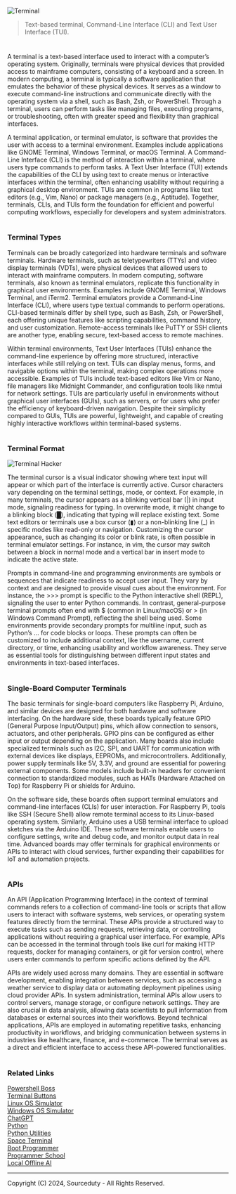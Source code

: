 ![Terminal](https://github.com/user-attachments/assets/10ccf2d8-0342-4a1a-8a22-54bca9757335)

> Text-based terminal, Command-Line Interface (CLI) and Text User Interface (TUI).
#

A terminal is a text-based interface used to interact with a computer’s operating system. Originally, terminals were physical devices that provided access to mainframe computers, consisting of a keyboard and a screen. In modern computing, a terminal is typically a software application that emulates the behavior of these physical devices. It serves as a window to execute command-line instructions and communicate directly with the operating system via a shell, such as Bash, Zsh, or PowerShell. Through a terminal, users can perform tasks like managing files, executing programs, or troubleshooting, often with greater speed and flexibility than graphical interfaces.

A terminal application, or terminal emulator, is software that provides the user with access to a terminal environment. Examples include applications like GNOME Terminal, Windows Terminal, or macOS Terminal. A Command-Line Interface (CLI) is the method of interaction within a terminal, where users type commands to perform tasks. A Text User Interface (TUI) extends the capabilities of the CLI by using text to create menus or interactive interfaces within the terminal, often enhancing usability without requiring a graphical desktop environment. TUIs are common in programs like text editors (e.g., Vim, Nano) or package managers (e.g., Aptitude). Together, terminals, CLIs, and TUIs form the foundation for efficient and powerful computing workflows, especially for developers and system administrators.

#
### Terminal Types

Terminals can be broadly categorized into hardware terminals and software terminals. Hardware terminals, such as teletypewriters (TTYs) and video display terminals (VDTs), were physical devices that allowed users to interact with mainframe computers. In modern computing, software terminals, also known as terminal emulators, replicate this functionality in graphical user environments. Examples include GNOME Terminal, Windows Terminal, and iTerm2. Terminal emulators provide a Command-Line Interface (CLI), where users type textual commands to perform operations. CLI-based terminals differ by shell type, such as Bash, Zsh, or PowerShell, each offering unique features like scripting capabilities, command history, and user customization. Remote-access terminals like PuTTY or SSH clients are another type, enabling secure, text-based access to remote machines.

Within terminal environments, Text User Interfaces (TUIs) enhance the command-line experience by offering more structured, interactive interfaces while still relying on text. TUIs can display menus, forms, and navigable options within the terminal, making complex operations more accessible. Examples of TUIs include text-based editors like Vim or Nano, file managers like Midnight Commander, and configuration tools like nmtui for network settings. TUIs are particularly useful in environments without graphical user interfaces (GUIs), such as servers, or for users who prefer the efficiency of keyboard-driven navigation. Despite their simplicity compared to GUIs, TUIs are powerful, lightweight, and capable of creating highly interactive workflows within terminal-based systems.

#
### Terminal Format

![Terminal Hacker](https://github.com/user-attachments/assets/28f39558-b1e1-4e3b-86fb-ed64db86995b)

The terminal cursor is a visual indicator showing where text input will appear or which part of the interface is currently active. Cursor characters vary depending on the terminal settings, mode, or context. For example, in many terminals, the cursor appears as a blinking vertical bar (|) in input mode, signaling readiness for typing. In overwrite mode, it might change to a blinking block (█), indicating that typing will replace existing text. Some text editors or terminals use a box cursor (▮) or a non-blinking line (_) in specific modes like read-only or navigation. Customizing the cursor appearance, such as changing its color or blink rate, is often possible in terminal emulator settings. For instance, in vim, the cursor may switch between a block in normal mode and a vertical bar in insert mode to indicate the active state.

Prompts in command-line and programming environments are symbols or sequences that indicate readiness to accept user input. They vary by context and are designed to provide visual cues about the environment. For instance, the >>> prompt is specific to the Python interactive shell (REPL), signaling the user to enter Python commands. In contrast, general-purpose terminal prompts often end with $ (common in Linux/macOS) or > (in Windows Command Prompt), reflecting the shell being used. Some environments provide secondary prompts for multiline input, such as Python’s ... for code blocks or loops. These prompts can often be customized to include additional context, like the username, current directory, or time, enhancing usability and workflow awareness. They serve as essential tools for distinguishing between different input states and environments in text-based interfaces.

#
### Single-Board Computer Terminals

The basic terminals for single-board computers like Raspberry Pi, Arduino, and similar devices are designed for both hardware and software interfacing. On the hardware side, these boards typically feature GPIO (General Purpose Input/Output) pins, which allow connection to sensors, actuators, and other peripherals. GPIO pins can be configured as either input or output depending on the application. Many boards also include specialized terminals such as I2C, SPI, and UART for communication with external devices like displays, EEPROMs, and microcontrollers. Additionally, power supply terminals like 5V, 3.3V, and ground are essential for powering external components. Some models include built-in headers for convenient connection to standardized modules, such as HATs (Hardware Attached on Top) for Raspberry Pi or shields for Arduino.

On the software side, these boards often support terminal emulators and command-line interfaces (CLIs) for user interaction. For Raspberry Pi, tools like SSH (Secure Shell) allow remote terminal access to its Linux-based operating system. Similarly, Arduino uses a USB terminal interface to upload sketches via the Arduino IDE. These software terminals enable users to configure settings, write and debug code, and monitor output data in real time. Advanced boards may offer terminals for graphical environments or APIs to interact with cloud services, further expanding their capabilities for IoT and automation projects.

#
### APIs

An API (Application Programming Interface) in the context of terminal commands refers to a collection of command-line tools or scripts that allow users to interact with software systems, web services, or operating system features directly from the terminal. These APIs provide a structured way to execute tasks such as sending requests, retrieving data, or controlling applications without requiring a graphical user interface. For example, APIs can be accessed in the terminal through tools like curl for making HTTP requests, docker for managing containers, or git for version control, where users enter commands to perform specific actions defined by the API.

APIs are widely used across many domains. They are essential in software development, enabling integration between services, such as accessing a weather service to display data or automating deployment pipelines using cloud provider APIs. In system administration, terminal APIs allow users to control servers, manage storage, or configure network settings. They are also crucial in data analysis, allowing data scientists to pull information from databases or external sources into their workflows. Beyond technical applications, APIs are employed in automating repetitive tasks, enhancing productivity in workflows, and bridging communication between systems in industries like healthcare, finance, and e-commerce. The terminal serves as a direct and efficient interface to access these API-powered functionalities.

#
### Related Links

[Powershell Boss](https://github.com/sourceduty/PowerShell_Boss)
<br>
[Terminal Buttons](https://github.com/sourceduty/Terminal_Buttons)
<br>
[Linux OS Simulator](https://github.com/sourceduty/Linux_OS_Simulator)
<br>
[Windows OS Simulator](https://github.com/sourceduty/Windows_OS_Simulator)
<br>
[ChatGPT](https://github.com/sourceduty/ChatGPT)
<br>
[Python](https://github.com/sourceduty/Python)
<br>
[Python Utilities](https://github.com/sourceduty/Python_Utilities)
<br>
[Space Terminal](https://github.com/sourceduty/Space_Terminal)
<br>
[Boot Programmer](https://github.com/sourceduty/Boot_Programmer)
<br>
[Programmer School](https://github.com/sourceduty/Programmer_School)
<br>
[Local Offline AI](https://github.com/sourceduty/Local_Offline_AI)

***
Copyright (C) 2024, Sourceduty - All Rights Reserved.
